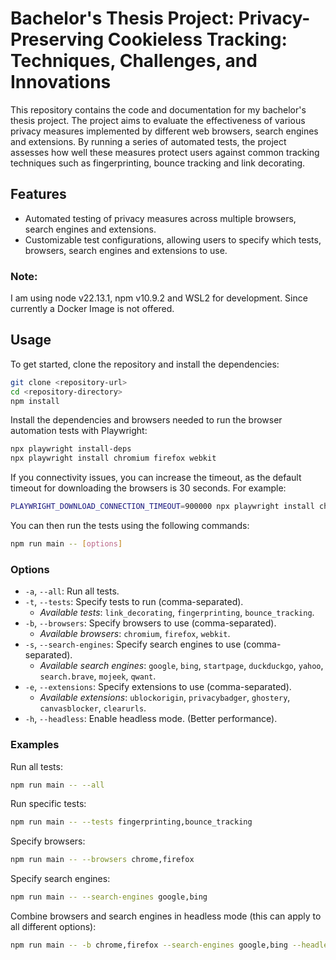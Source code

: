 # Bachelor's Thesis Project: Privacy-Preserving Cookieless Tracking: Techniques, Challenges, and Innovations

This repository contains the code and documentation for my bachelor's thesis project. The project aims to evaluate the effectiveness of various privacy measures implemented by different web browsers, search engines and extensions. By running a series of automated tests, the project assesses how well these measures protect users against common tracking techniques such as fingerprinting, bounce tracking and link decorating.

## Features

- Automated testing of privacy measures across multiple browsers, search engines and extensions.
- Customizable test configurations, allowing users to specify which tests, browsers, search engines and extensions to use.

### Note:

I am using node v22.13.1, npm v10.9.2 and WSL2 for development. Since currently a Docker Image is not offered.

## Usage

To get started, clone the repository and install the dependencies:

```sh
git clone <repository-url>
cd <repository-directory>
npm install
```

Install the dependencies and browsers needed to run the browser automation tests with Playwright:

```sh
npx playwright install-deps
npx playwright install chromium firefox webkit
```

If you connectivity issues, you can increase the timeout, as the default timeout for downloading the browsers is 30 seconds. For example:

```sh
PLAYWRIGHT_DOWNLOAD_CONNECTION_TIMEOUT=900000 npx playwright install chromium firefox webkit
```

You can then run the tests using the following commands:

```sh
npm run main -- [options]
```

### Options

- `-a`, `--all`: Run all tests.
- `-t`, `--tests`: Specify tests to run (comma-separated).
  - *Available tests*: `link_decorating`, `fingerprinting`, `bounce_tracking`.
- `-b`, `--browsers`: Specify browsers to use (comma-separated).
  - *Available browsers*: `chromium`, `firefox`, `webkit`.
- `-s`, `--search-engines`: Specify search engines to use (comma-separated).
  - *Available search engines*: `google`, `bing`, `startpage`, `duckduckgo`, `yahoo`, `search.brave`, `mojeek`, `qwant`.
- `-e`, `--extensions`: Specify extensions to use (comma-separated).
  - *Available extensions*: `ublockorigin`, `privacybadger`, `ghostery`, `canvasblocker`, `clearurls`.
- `-h`, `--headless`: Enable headless mode. (Better performance).

### Examples

Run all tests:

```sh
npm run main -- --all
```

Run specific tests:

```sh
npm run main -- --tests fingerprinting,bounce_tracking
```

Specify browsers:

```sh
npm run main -- --browsers chrome,firefox
```

Specify search engines:

```sh
npm run main -- --search-engines google,bing
```

Combine browsers and search engines in headless mode (this can apply to all different options):

```sh
npm run main -- -b chrome,firefox --search-engines google,bing --headless
```
